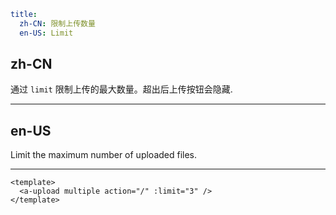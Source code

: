 ```yaml
title:
  zh-CN: 限制上传数量
  en-US: Limit
```

## zh-CN

通过 `limit` 限制上传的最大数量。超出后上传按钮会隐藏.

---

## en-US

Limit the maximum number of uploaded files.

---

```vue
<template>
  <a-upload multiple action="/" :limit="3" />
</template>
```
